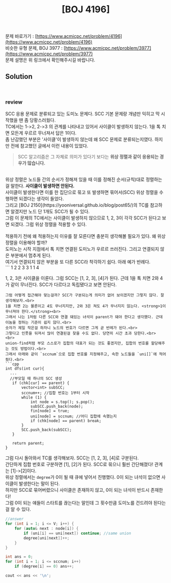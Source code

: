 ﻿---
toc: true
title:  "[BOJ 4196]"
last_modified_at:   2020-08-07
excerpt: "도미노"
categories: PS2020
image: "/images/4196.png"
sitemap :
  changefreq : weekly
  priority : 1.0
---
문제 바로가기 : [https://www.acmicpc.net/problem/4196](https://www.acmicpc.net/problem/4196)<br>
비슷한 유형 문제, BOJ 3977 : [https://www.acmicpc.net/problem/3977](https://www.acmicpc.net/problem/3977)<br>
문제 설명은 위 링크에서 확인해주시길 바랍니다.
<br>
## Solution
<script src="https://gist.github.com/yooniversal/96d843832c62a261229c84535c77bd5b.js"></script><br>

### review
SCC 응용 문제로 분류되고 있는 도미노 문제다. SCC 기본 문제랑 개념만 익히고 막 시작했을 땐 좀 당황스러웠다.<br>
TC에서는 1->2, 2->3 의 관계를 나타내고 있어서 사이클이 발생하지 않는다. 1을 톡 치면 모든게 우르르 무너져서 답은 1이다.<br>
좀 난감했던 부분은 '사이클'이 발생하지 않는데 왜 SCC 문제로 분류되는지였다. 하지만 전에 참고했던 글에서 이런 내용이 있었다.<br>
>SCC 알고리즘은 그 자체로 의미가 있다기 보다는 <strong>위상 정렬과 같이 응용되는 경우가 많습니다.</strong><br>

<br>
위상 정렬은 노드들 간의 순서가 정해져 있을 때 이를 정해진 순서(규칙)대로 정렬하는걸 말한다. <strong>사이클이 발생하면 안된다.</strong><br>
사이클이 발생한다면 이를 한 집단으로 묶고 또 발생하면 묶어서(SCC) 위상 정렬을 수행하면 되겠다는 생각이 들었다.<br>
그리고 [BOJ 2150](https://yooniversal.github.io/blog/post65/)의 TC를 참고하면 알겠지만 노드 단 1개도 SCC가 될 수 있다.<br>
그럼 이 문제의 TC에서는 사이클이 발생하지 않으므로 1, 2, 3이 각각 SCC가 된다고 보면 되겠다. 그럼 위상 정렬을 적용할 수 있다.<br>
<br>
적용하기 전에 왜 적용하는지 이유를 잘 모른다면 충분히 생각해볼 필요가 있다. 왜 위상 정렬을 이용해야 할까?<br>
도미노는 시작 지점에서 톡 치면 연결된 도미노가 우르르 쓰러진다. 그리고 연결되지 않은 부분에서 멈추게 된다.<br>
여기서 연결되지 않은 부분을 또 다른 SCC라 착각하기 쉽다. 아래 예가 반례다.<br>
```
1 2
2 3
3 1
1 4

1, 2, 3은 사이클을 이룬다. 그럼 SCC는 [1, 2, 3], [4]가 된다.
근데 1을 톡 치면 2와 4가 같이 무너진다. SCC가 다르다고 독립됐다고 보면 안된다.
```
그럼 어떻게 접근해야 맞는걸까? SCC가 구분되는게 의미가 없어 보이겠지만 그렇지 않다. 잘 생각해보자.<br>
1을 치면 2는 물론이고 4도 무너지지만, 2와 3은 쳐도 4가 무너지지 않는다. <strong>1이 무너져야 한다.</strong><br>
그래서 나는 1처럼 다른 SCC와 연결 돼있는 녀석이 parent가 돼야 한다고 생각했다. 근데 이놈을 정하는 기준이 쉽지 않다.<br>
숫자가 제일 작은걸 하자니 노드의 번호가 다르면 그게 곧 반례가 된다.<br>
그렇다고 인풋을 뒤져서 많이 연결된걸 찾을 수도 없다. 당연히 시간 초과 당한다.<br>
<br>
union-find처럼 부모 스스로가 집합의 대표가 되는 것도 좋겠지만, 집합의 번호를 할당해주는 것도 방법이다.<br>
그래서 아래와 같이 `sccnum`으로 집합 번호를 지정해주고, 속한 노드들을 `uni[]`에 적어줬다.<br>
```cpp
int dfs(int cur){
  ...
  //부모일 때 하나의 SCC 생성
   if (chk[cur] == parent) {
       vector<int> subSCC;
       sccnum++; //집합 번호는 1부터 시작
       while (1) {
           int node = s.top(); s.pop();
           subSCC.push_back(node);
           fin[node] = true;
           uni[node] = sccnum; //어디 집합에 속했는지
           if (chk[node] == parent) break;
       }
       SCC.push_back(subSCC);
   }

   return parent;
}
```
그럼 다시 돌아와서 TC를 생각해보자. SCC는 [1, 2, 3], [4]로 구분된다.<br>
간단하게 집합 번호로 구분하면 [1], [2]가 된다. SCC로 묶으니 훨씬 간단해졌다! 관계는 [1]->[2]이다.<br>
위상 정렬에서는 `degree`가 0이 될 때 큐에 넣어서 진행했다. 0이 되는 녀석이 없으면 사이클이 발생한다는 말이 된다.<br>
하지만 SCC로 묶어버렸으니 사이클은 존재하지 않고, 0이 되는 녀석이 반드시 존재한다!<br>
그럼 0이 되는 얘들이 스타트를 끊는다는 말인데 그 횟수만큼 도미노를 건드려야 된다는걸 알 수 있다.<br>
```cpp
//answer
for (int i = 1; i <= V; i++) {
    for (auto& next : node[i]) {
        if (uni[i] == uni[next]) continue; //same union
        degree[uni[next]]++;
    }
}

int ans = 0;
for (int i = 1; i <= sccnum; i++)
    if (degree[i] == 0) ans++;

cout << ans << '\n';
```


<script src="https://utteranc.es/client.js"
        repo="yooniversal/blog-comments"
        issue-term="pathname"
        theme="github-light"
        crossorigin="anonymous"
        async>
</script>
